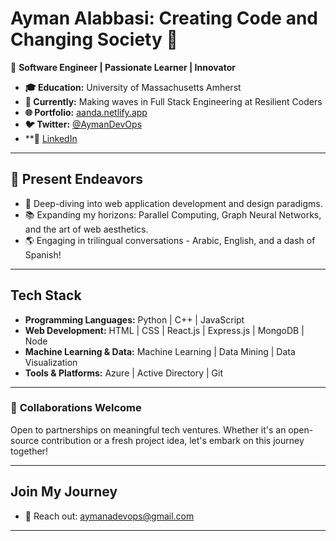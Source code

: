 # **Ayman Alabbasi: Creating Code and Changing Society 🌌**

🚀 **Software Engineer | Passionate Learner | Innovator**

- **🎓 Education:** University of Massachusetts Amherst
- **💼 Currently:** Making waves in Full Stack Engineering at Resilient Coders
- **🌐 Portfolio:** [aanda.netlify.app](https://aanda.netlify.app/)
- **🐦 Twitter:** [@AymanDevOps](https://twitter.com/AymanDevOps)
- **📧 [LinkedIn](https://linkedin.com/in/aymanalabbasi)

---

## 🚀 **Present Endeavors**

- 🔧 Deep-diving into web application development and design paradigms.
- 📚 Expanding my horizons: Parallel Computing, Graph Neural Networks, and the art of web aesthetics.
- 🌎 Engaging in trilingual conversations - Arabic, English, and a dash of Spanish!

---

## **Tech Stack**

- **Programming Languages:** Python | C++ | JavaScript
- **Web Development:** HTML | CSS | React.js | Express.js | MongoDB | Node
- **Machine Learning & Data:** Machine Learning | Data Mining | Data Visualization
- **Tools & Platforms:** Azure | Active Directory | Git

---

### 🤝 **Collaborations Welcome**

Open to partnerships on meaningful tech ventures. Whether it's an open-source contribution or a fresh project idea, let's embark on this journey together!

---

## **Join My Journey**

- 📧 Reach out: aymanadevops@gmail.com

---


